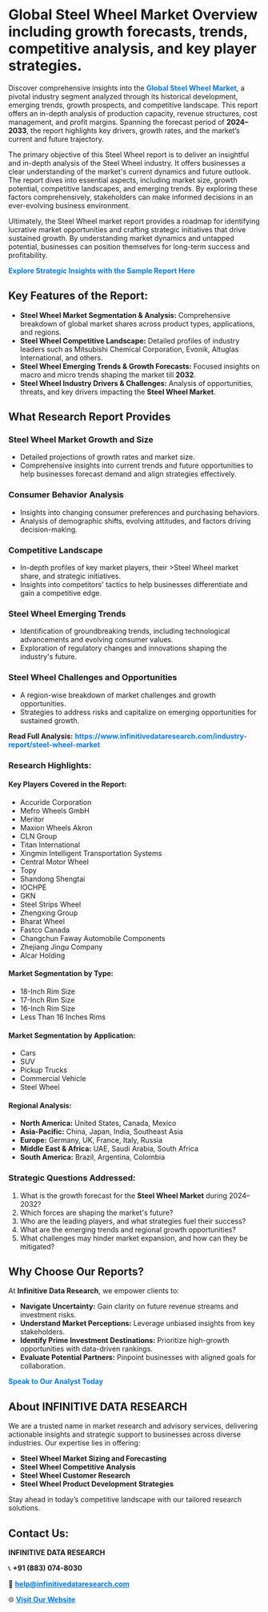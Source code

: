 <h1>Global Steel Wheel Market Overview including growth forecasts, trends, competitive analysis, and key player strategies.</h1>
<p>
Discover comprehensive insights into the 
<a href="https://www.infinitivedataresearch.com/industry-report/steel-wheel-market" rel="dofollow" style="color: #007BFF; text-decoration: none;"><strong>Global Steel Wheel Market</strong></a>, a pivotal industry segment analyzed through its historical development, emerging trends, growth prospects, and competitive landscape. This report offers an in-depth analysis of production capacity, revenue structures, cost management, and profit margins. Spanning the forecast period of <strong>2024–2033</strong>, the report highlights key drivers, growth rates, and the market’s current and future trajectory.
</p>
<p>
The primary objective of this Steel Wheel report is to deliver an insightful and in-depth analysis of the Steel Wheel industry. It offers businesses a clear understanding of the market's current dynamics and future outlook. The report dives into essential aspects, including market size, growth potential, competitive landscapes, and emerging trends. By exploring these factors comprehensively, stakeholders can make informed decisions in an ever-evolving business environment.
</p>
<p>
Ultimately, the Steel Wheel market report provides a roadmap for identifying lucrative market opportunities and crafting strategic initiatives that drive sustained growth. By understanding market dynamics and untapped potential, businesses can position themselves for long-term success and profitability.
</p>
<p>
<a href="https://www.infinitivedataresearch.com/request-sample/reportId=107414" style="color: #007BFF; text-decoration: none;"><strong>Explore Strategic Insights with the Sample Report Here</strong></a>
</p>

<h2>Key Features of the Report:</h2>
<ul>
<li><strong>Steel Wheel Market Segmentation & Analysis:</strong> Comprehensive breakdown of global market shares across product types, applications, and regions.</li>
<li><strong>Steel Wheel Competitive Landscape:</strong> Detailed profiles of industry leaders such as Mitsubishi Chemical Corporation, Evonik, Altuglas International, and others.</li>
<li><strong>Steel Wheel Emerging Trends & Growth Forecasts:</strong> Focused insights on macro and micro trends shaping the market till <strong>2032</strong>.</li>
<li><strong>Steel Wheel Industry Drivers & Challenges:</strong> Analysis of opportunities, threats, and key drivers impacting the <strong>Steel Wheel Market</strong>.</li>
</ul>

<h2>What Research Report Provides</h2>
<h3>Steel Wheel Market Growth and Size</h3>
<ul>
<li>Detailed projections of growth rates and market size.</li>
<li>Comprehensive insights into current trends and future opportunities to help businesses forecast demand and align strategies effectively.</li>
</ul>

<h3>Consumer Behavior Analysis</h3>
<ul>
<li>Insights into changing consumer preferences and purchasing behaviors.</li>
<li>Analysis of demographic shifts, evolving attitudes, and factors driving decision-making.</li>
</ul>

<h3>Competitive Landscape</h3>
<ul>
<li>In-depth profiles of key market players, their >Steel Wheel market share, and strategic initiatives.</li>
<li>Insights into competitors' tactics to help businesses differentiate and gain a competitive edge.</li>
</ul>

<h3>Steel Wheel Emerging Trends</h3>
<ul>
<li>Identification of groundbreaking trends, including technological advancements and evolving consumer values.</li>
<li>Exploration of regulatory changes and innovations shaping the industry's future.</li>
</ul>

<h3>Steel Wheel Challenges and Opportunities</h3>
<ul>
<li>A region-wise breakdown of market challenges and growth opportunities.</li>
<li>Strategies to address risks and capitalize on emerging opportunities for sustained growth.</li>
</ul>
<p><strong>Read Full Analysis:</strong> <a href="https://www.infinitivedataresearch.com/industry-report/steel-wheel-market" rel="dofollow" style="color: #007BFF; text-decoration: none;"><strong>https://www.infinitivedataresearch.com/industry-report/steel-wheel-market</strong></a></p>
<h3>Research Highlights:</h3>
<h4>Key Players Covered in the Report:</h4>
<ul><li>Accuride Corporation</li><li>Mefro Wheels GmbH</li><li>Meritor</li><li>Maxion Wheels Akron</li><li>CLN Group</li><li>Titan International</li><li>Xingmin Intelligent Transportation Systems</li><li>Central Motor Wheel</li><li>Topy</li><li>Shandong Shengtai</li><li>IOCHPE</li><li>GKN</li><li>Steel Strips Wheel</li><li>Zhengxing Group</li><li>Bharat Wheel</li><li>Fastco Canada</li><li>Changchun Faway Automobile Components</li><li>Zhejiang Jingu Company</li><li>Alcar Holding</li></ul>
<h4>Market Segmentation by Type:</h4>
<ul><li>18-Inch Rim Size</li><li>17-Inch Rim Size</li><li>16-Inch Rim Size</li><li>Less Than 16 Inches Rims</li></ul>
<h4>Market Segmentation by Application:</h4>
<ul><li>Cars</li><li>SUV</li><li>Pickup Trucks</li><li>Commercial Vehicle</li><li>Steel Wheel</li></ul>

<h4>Regional Analysis:</h4>
<ul>
<li><strong>North America:</strong> United States, Canada, Mexico</li>
<li><strong>Asia-Pacific:</strong> China, Japan, India, Southeast Asia</li>
<li><strong>Europe:</strong> Germany, UK, France, Italy, Russia</li>
<li><strong>Middle East & Africa:</strong> UAE, Saudi Arabia, South Africa</li>
<li><strong>South America:</strong> Brazil, Argentina, Colombia</li>
</ul>

<h3>Strategic Questions Addressed:</h3>
<ol>
<li>What is the growth forecast for the <strong>Steel Wheel Market</strong> during 2024–2032?</li>
<li>Which forces are shaping the market's future?</li>
<li>Who are the leading players, and what strategies fuel their success?</li>
<li>What are the emerging trends and regional growth opportunities?</li>
<li>What challenges may hinder market expansion, and how can they be mitigated?</li>
</ol>

<h2>Why Choose Our Reports?</h2>
<p>At <strong>Infinitive Data Research</strong>, we empower clients to:</p>
<ul>
<li><strong>Navigate Uncertainty:</strong> Gain clarity on future revenue streams and investment risks.</li>
<li><strong>Understand Market Perceptions:</strong> Leverage unbiased insights from key stakeholders.</li>
<li><strong>Identify Prime Investment Destinations:</strong> Prioritize high-growth opportunities with data-driven rankings.</li>
<li><strong>Evaluate Potential Partners:</strong> Pinpoint businesses with aligned goals for collaboration.</li>
</ul>
<p><a href="https://www.infinitivedataresearch.com/industry-report/steel-wheel-market" rel="dofollow" style="color: #007BFF; text-decoration: none;"><strong>Speak to Our Analyst Today</strong></a></p>

<h2>About INFINITIVE DATA RESEARCH</h2>
<p>We are a trusted name in market research and advisory services, delivering actionable insights and strategic support to businesses across diverse industries. Our expertise lies in offering:</p>
<ul>
<li><strong>Steel Wheel Market Sizing and Forecasting</strong></li>
<li><strong>Steel Wheel Competitive Analysis</strong></li>
<li><strong>Steel Wheel Customer Research</strong></li>
<li><strong>Steel Wheel Product Development Strategies</strong></li>
</ul>
<p>Stay ahead in today’s competitive landscape with our tailored research solutions.</p>

<h2>Contact Us:</h2>
<p><strong>INFINITIVE DATA RESEARCH</strong></p>
<p>📞 <strong>+91 (883) 074-8030</strong></p>
<p>📧 <strong><a href="mailto:help@infinitivedataresearch.com" style="color: #007BFF;">help@infinitivedataresearch.com</a></strong></p>
<p>🌐 <strong><a href="https://www.infinitivedataresearch.com" rel="dofollow" style="color: #007BFF;">Visit Our Website</a></strong></p>